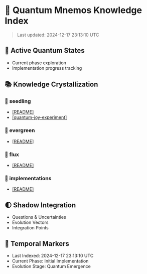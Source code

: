# 🌟 Quantum Mnemos Knowledge Index

> Last updated: 2024-12-17 23:13:10 UTC

## 🎯 Active Quantum States
- Current phase exploration
- Implementation progress tracking

## 📚 Knowledge Crystallization


### 🌱 seedling

- [[README]](./seedling/README.md)
- [[quantum-joy-experiment]](./seedling/quantum-joy-experiment.md)

### 🌲 evergreen

- [[README]](./evergreen/README.md)

### 🌊 flux

- [[README]](./flux/README.md)

### 📱 implementations

- [[README]](./implementations/README.md)

## 🌓 Shadow Integration
- Questions & Uncertainties
- Evolution Vectors
- Integration Points

## 🔄 Temporal Markers
- Last Indexed: 2024-12-17 23:13:10 UTC
- Current Phase: Initial Implementation
- Evolution Stage: Quantum Emergence